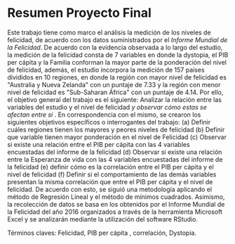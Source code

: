 # Resumen Proyecto Final

Este trabajo tiene como marco el análisis la medición de los niveles de felicidad, de acuerdo con los datos suministrados por el _Informe Mundial de la Felicidad_. De acuerdo con la evidencia observada a lo largo del estudio, la medición de la felicidad consta de 7 variables en donde la dystopia, el PIB per cápita y la Familia conforman la mayor parte de la ponderación del nivel de felicidad, además, el estudio incorpora la medición de 157 países divididos en 10 regiones, en donde la región con mayor nivel de felicidad es "Australia y Nueva Zelanda" con un puntaje de 7.33 y la región con menor nivel de felicidad es "Sub-Saharan África" con un puntaje de 4.14. Por ello, el objetivo general del trabajo es el siguiente: Analizar la relación entre las variables del estudio y el nivel de felicidad *y observar cómo estas se afectan entre si* . En correspondencia con el mismo, se crearon los siguientes objetivos específicos o interrogantes del trabajo: (a) Definir cuáles regiones tienen los mayores y peores niveles de felicidad (b) Definir que variable tienen mayor ponderación en el nivel de Felicidad (c) Observar si existe una relación entre el PIB per cápita con las 4 variables encuestadas del informe de la felicidad (d) Observar si existe una relación entre la Esperanza de vida con las 4 variables encuestadas del informe de la felicidad (e) definir cómo es la correlación entre el PIB per cápita y el nivel de felicidad (f) Definir si el comportamiento de las demás variables presentan la misma correlación que entre el PIB per cápita y el nivel de felicidad. De acuerdo con esto, se siguió una metodología aplicando el método de Regresión Lineal y el método de mínimos cuadrados. Asimismo, la recolección de datos se basa en los obtenidos por el Informe Mundial de la Felicidad del año 2016 organizados a través de la herramienta Microsoft Excel y se analizarán mediante la utilización del software RStudio.

Términos claves: Felicidad, PIB per cápita , correlación, Dystopia.


